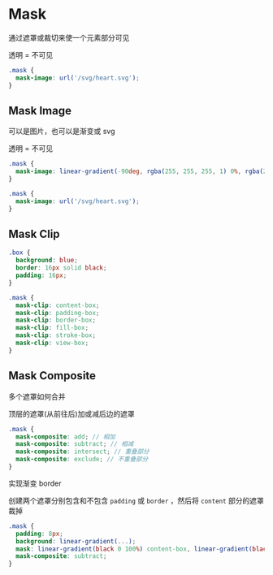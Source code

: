 # Mask

<script setup>
import MaskBase from './Base.vue'
import MaskImage from './Image.vue'
import MaskClip from './Clip.vue'
import GradientBorder from './GradientBorder.vue'
</script>

通过遮罩或裁切来使一个元素部分可见

透明 = 不可见

<MaskBase />

```css
.mask {
  mask-image: url('/svg/heart.svg');
}
```

## Mask Image

可以是图片，也可以是渐变或 svg

透明 = 不可见

<MaskImage />

```css
.mask {
  mask-image: linear-gradient(-90deg, rgba(255, 255, 255, 1) 0%, rgba(255, 255, 255, 0) 70%);
}

.mask {
  mask-image: url('/svg/heart.svg');
}
```

## Mask Clip

<MaskClip />

```scss
.box {
  background: blue;
  border: 16px solid black;
  padding: 16px;
}

.mask {
  mask-clip: content-box;
  mask-clip: padding-box;
  mask-clip: border-box;
  mask-clip: fill-box;
  mask-clip: stroke-box;
  mask-clip: view-box;
}
```

## Mask Composite

多个遮罩如何合并

顶层的遮罩(从前往后)加或减后边的遮罩

```scss
.mask {
  mask-composite: add; // 相加
  mask-composite: subtract; // 相减
  mask-composite: intersect; // 重叠部分
  mask-composite: exclude; // 不重叠部分
}
```

实现渐变 border

创建两个遮罩分别包含和不包含 `padding` 或 `border` ，然后将 `content` 部分的遮罩裁掉

<GradientBorder />

```scss
.mask {
  padding: 8px;
  background: linear-gradient(...);
  mask: linear-gradient(black 0 100%) content-box, linear-gradient(black 0 100%);
  mask-composite: subtract;
}
```
